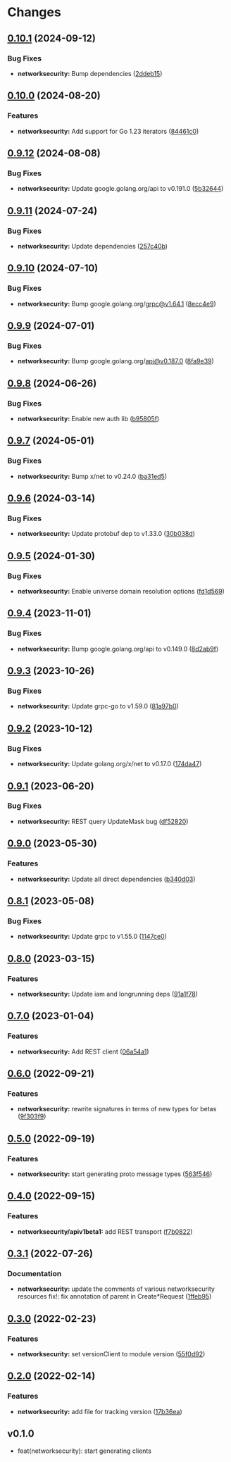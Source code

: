 # Changes

## [0.10.1](https://github.com/googleapis/google-cloud-go/compare/networksecurity/v0.10.0...networksecurity/v0.10.1) (2024-09-12)


### Bug Fixes

* **networksecurity:** Bump dependencies ([2ddeb15](https://github.com/googleapis/google-cloud-go/commit/2ddeb1544a53188a7592046b98913982f1b0cf04))

## [0.10.0](https://github.com/googleapis/google-cloud-go/compare/networksecurity/v0.9.12...networksecurity/v0.10.0) (2024-08-20)


### Features

* **networksecurity:** Add support for Go 1.23 iterators ([84461c0](https://github.com/googleapis/google-cloud-go/commit/84461c0ba464ec2f951987ba60030e37c8a8fc18))

## [0.9.12](https://github.com/googleapis/google-cloud-go/compare/networksecurity/v0.9.11...networksecurity/v0.9.12) (2024-08-08)


### Bug Fixes

* **networksecurity:** Update google.golang.org/api to v0.191.0 ([5b32644](https://github.com/googleapis/google-cloud-go/commit/5b32644eb82eb6bd6021f80b4fad471c60fb9d73))

## [0.9.11](https://github.com/googleapis/google-cloud-go/compare/networksecurity/v0.9.10...networksecurity/v0.9.11) (2024-07-24)


### Bug Fixes

* **networksecurity:** Update dependencies ([257c40b](https://github.com/googleapis/google-cloud-go/commit/257c40bd6d7e59730017cf32bda8823d7a232758))

## [0.9.10](https://github.com/googleapis/google-cloud-go/compare/networksecurity/v0.9.9...networksecurity/v0.9.10) (2024-07-10)


### Bug Fixes

* **networksecurity:** Bump google.golang.org/grpc@v1.64.1 ([8ecc4e9](https://github.com/googleapis/google-cloud-go/commit/8ecc4e9622e5bbe9b90384d5848ab816027226c5))

## [0.9.9](https://github.com/googleapis/google-cloud-go/compare/networksecurity/v0.9.8...networksecurity/v0.9.9) (2024-07-01)


### Bug Fixes

* **networksecurity:** Bump google.golang.org/api@v0.187.0 ([8fa9e39](https://github.com/googleapis/google-cloud-go/commit/8fa9e398e512fd8533fd49060371e61b5725a85b))

## [0.9.8](https://github.com/googleapis/google-cloud-go/compare/networksecurity/v0.9.7...networksecurity/v0.9.8) (2024-06-26)


### Bug Fixes

* **networksecurity:** Enable new auth lib ([b95805f](https://github.com/googleapis/google-cloud-go/commit/b95805f4c87d3e8d10ea23bd7a2d68d7a4157568))

## [0.9.7](https://github.com/googleapis/google-cloud-go/compare/networksecurity/v0.9.6...networksecurity/v0.9.7) (2024-05-01)


### Bug Fixes

* **networksecurity:** Bump x/net to v0.24.0 ([ba31ed5](https://github.com/googleapis/google-cloud-go/commit/ba31ed5fda2c9664f2e1cf972469295e63deb5b4))

## [0.9.6](https://github.com/googleapis/google-cloud-go/compare/networksecurity/v0.9.5...networksecurity/v0.9.6) (2024-03-14)


### Bug Fixes

* **networksecurity:** Update protobuf dep to v1.33.0 ([30b038d](https://github.com/googleapis/google-cloud-go/commit/30b038d8cac0b8cd5dd4761c87f3f298760dd33a))

## [0.9.5](https://github.com/googleapis/google-cloud-go/compare/networksecurity/v0.9.4...networksecurity/v0.9.5) (2024-01-30)


### Bug Fixes

* **networksecurity:** Enable universe domain resolution options ([fd1d569](https://github.com/googleapis/google-cloud-go/commit/fd1d56930fa8a747be35a224611f4797b8aeb698))

## [0.9.4](https://github.com/googleapis/google-cloud-go/compare/networksecurity/v0.9.3...networksecurity/v0.9.4) (2023-11-01)


### Bug Fixes

* **networksecurity:** Bump google.golang.org/api to v0.149.0 ([8d2ab9f](https://github.com/googleapis/google-cloud-go/commit/8d2ab9f320a86c1c0fab90513fc05861561d0880))

## [0.9.3](https://github.com/googleapis/google-cloud-go/compare/networksecurity/v0.9.2...networksecurity/v0.9.3) (2023-10-26)


### Bug Fixes

* **networksecurity:** Update grpc-go to v1.59.0 ([81a97b0](https://github.com/googleapis/google-cloud-go/commit/81a97b06cb28b25432e4ece595c55a9857e960b7))

## [0.9.2](https://github.com/googleapis/google-cloud-go/compare/networksecurity/v0.9.1...networksecurity/v0.9.2) (2023-10-12)


### Bug Fixes

* **networksecurity:** Update golang.org/x/net to v0.17.0 ([174da47](https://github.com/googleapis/google-cloud-go/commit/174da47254fefb12921bbfc65b7829a453af6f5d))

## [0.9.1](https://github.com/googleapis/google-cloud-go/compare/networksecurity/v0.9.0...networksecurity/v0.9.1) (2023-06-20)


### Bug Fixes

* **networksecurity:** REST query UpdateMask bug ([df52820](https://github.com/googleapis/google-cloud-go/commit/df52820b0e7721954809a8aa8700b93c5662dc9b))

## [0.9.0](https://github.com/googleapis/google-cloud-go/compare/networksecurity/v0.8.1...networksecurity/v0.9.0) (2023-05-30)


### Features

* **networksecurity:** Update all direct dependencies ([b340d03](https://github.com/googleapis/google-cloud-go/commit/b340d030f2b52a4ce48846ce63984b28583abde6))

## [0.8.1](https://github.com/googleapis/google-cloud-go/compare/networksecurity/v0.8.0...networksecurity/v0.8.1) (2023-05-08)


### Bug Fixes

* **networksecurity:** Update grpc to v1.55.0 ([1147ce0](https://github.com/googleapis/google-cloud-go/commit/1147ce02a990276ca4f8ab7a1ab65c14da4450ef))

## [0.8.0](https://github.com/googleapis/google-cloud-go/compare/networksecurity/v0.7.0...networksecurity/v0.8.0) (2023-03-15)


### Features

* **networksecurity:** Update iam and longrunning deps ([91a1f78](https://github.com/googleapis/google-cloud-go/commit/91a1f784a109da70f63b96414bba8a9b4254cddd))

## [0.7.0](https://github.com/googleapis/google-cloud-go/compare/networksecurity/v0.6.0...networksecurity/v0.7.0) (2023-01-04)


### Features

* **networksecurity:** Add REST client ([06a54a1](https://github.com/googleapis/google-cloud-go/commit/06a54a16a5866cce966547c51e203b9e09a25bc0))

## [0.6.0](https://github.com/googleapis/google-cloud-go/compare/networksecurity/v0.5.0...networksecurity/v0.6.0) (2022-09-21)


### Features

* **networksecurity:** rewrite signatures in terms of new types for betas ([9f303f9](https://github.com/googleapis/google-cloud-go/commit/9f303f9efc2e919a9a6bd828f3cdb1fcb3b8b390))

## [0.5.0](https://github.com/googleapis/google-cloud-go/compare/networksecurity/v0.4.0...networksecurity/v0.5.0) (2022-09-19)


### Features

* **networksecurity:** start generating proto message types ([563f546](https://github.com/googleapis/google-cloud-go/commit/563f546262e68102644db64134d1071fc8caa383))

## [0.4.0](https://github.com/googleapis/google-cloud-go/compare/networksecurity/v0.3.1...networksecurity/v0.4.0) (2022-09-15)


### Features

* **networksecurity/apiv1beta1:** add REST transport ([f7b0822](https://github.com/googleapis/google-cloud-go/commit/f7b082212b1e46ff2f4126b52d49618785c2e8ca))

## [0.3.1](https://github.com/googleapis/google-cloud-go/compare/networksecurity/v0.3.0...networksecurity/v0.3.1) (2022-07-26)


### Documentation

* **networksecurity:** update the comments of various networksecurity resources fix!: fix annotation of parent in Create*Request ([1ffeb95](https://github.com/googleapis/google-cloud-go/commit/1ffeb9557bf1f18cc131aff40ec7e0e15a9f4ead))

## [0.3.0](https://github.com/googleapis/google-cloud-go/compare/networksecurity/v0.2.0...networksecurity/v0.3.0) (2022-02-23)


### Features

* **networksecurity:** set versionClient to module version ([55f0d92](https://github.com/googleapis/google-cloud-go/commit/55f0d92bf112f14b024b4ab0076c9875a17423c9))

## [0.2.0](https://github.com/googleapis/google-cloud-go/compare/networksecurity/v0.1.0...networksecurity/v0.2.0) (2022-02-14)


### Features

* **networksecurity:** add file for tracking version ([17b36ea](https://github.com/googleapis/google-cloud-go/commit/17b36ead42a96b1a01105122074e65164357519e))

## v0.1.0

- feat(networksecurity): start generating clients
